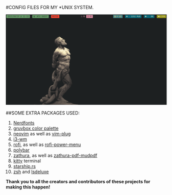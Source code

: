 #CONFIG FILES FOR MY *UNIX SYSTEM.

![desktop screenshot](./Photos/2023-08-19-21:12:58.png)

##SOME EXTRA PACKAGES USED:

1. [Nerdfonts](https://github.com/ryanoasis/nerd-fonts)
2. [gruvbox color palette](https://github.com/morhetz/gruvbox)
3. [neovim](https://github.com/neovim/neovim) as well as [vim-plug](https://github.com/junegunn/vim-plug)
4. [i3-wm](https://github.com/i3/i3)
5. [rofi](https://github.com/davatorium/rofi), as well as [rofi-power-menu](https://github.com/jluttine/rofi-power-menu/blob/master/rofi-power-menu)
6. [polybar](https://github.com/polybar/polybar)
7. [zathura](https://github.com/pwmt/zathura), as well as [zathura-pdf-mudpdf](https://github.com/pwmt/zathura-pdf-mupdf)
8. [kitty](https://github.com/kovidgoyal/kitty) terminal
9. [starship.rs](https://github.com/starship/starship)
10. [zsh](https://www.zsh.org/) and [lsdeluxe](https://github.com/lsd-rs/lsd)

**Thank you to all the creators and contributors of these projects for making this happen!**
